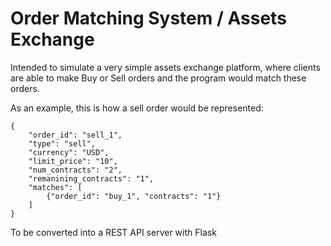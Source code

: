 # Order Matching System / Assets Exchange

Intended to simulate a very simple assets exchange platform, where clients are able to make Buy or Sell orders and the program would match these orders.

As an example, this is how a sell order would be represented:

```
{
    "order_id": "sell_1",
    "type": "sell",
    "currency": "USD",
    "limit_price": "10",
    "num_contracts": "2",
    "remanining_contracts": "1",
    "matches": [
        {"order_id": "buy_1", "contracts": "1"}
    ]
}
```

To be converted into a REST API server with Flask